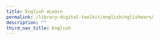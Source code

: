 ```yaml
---
title: English eLearn
permalink: /library-digital-toolkit/english/nglishearn/
description: ""
third_nav_title: English
---
```

